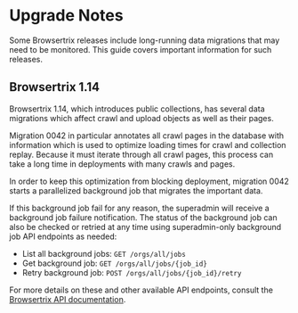 # Upgrade Notes

Some Browsertrix releases include long-running data migrations that may need to be monitored. This guide covers important information for such releases.

## Browsertrix 1.14

Browsertrix 1.14, which introduces public collections, has several data migrations which affect crawl and upload objects as well as their pages.

Migration 0042 in particular annotates all crawl pages in the database with information which is used to optimize loading times for crawl and collection replay. Because it must iterate through all crawl pages, this process can take a long time in deployments with many crawls and pages.

In order to keep this optimization from blocking deployment, migration 0042 starts a parallelized background job that migrates the important data.

If this background job fail for any reason, the superadmin will receive a background job failure notification. The status of the background job can also be checked or retried at any time using superadmin-only background job API endpoints as needed:

- List all background jobs: `GET /orgs/all/jobs`
- Get background job: `GET /orgs/all/jobs/{job_id}`
- Retry background job: `POST /orgs/all/jobs/{job_id}/retry`

For more details on these and other available API endpoints, consult the [Browsertrix API documentation](/api).
